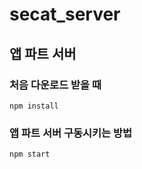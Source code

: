 # secat_server

## 앱 파트 서버
### 처음 다운로드 받을 때
```
npm install
```
### 앱 파트 서버 구동시키는 방법
```
npm start
```


